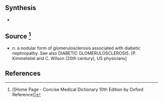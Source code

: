## Synthesis
- 
## Source [^1]
- $n$. a nodular form of glomerulosclerosis associated with diabetic nephropathy. See also DIABETIC GLOMERULOSCLEROSIS. \[P. Kimmelstiel and C. Wilson (20th century), US physicians]
## References

[^1]: [[Home Page - Concise Medical Dictionary 10th Edition by Oxford Reference]]